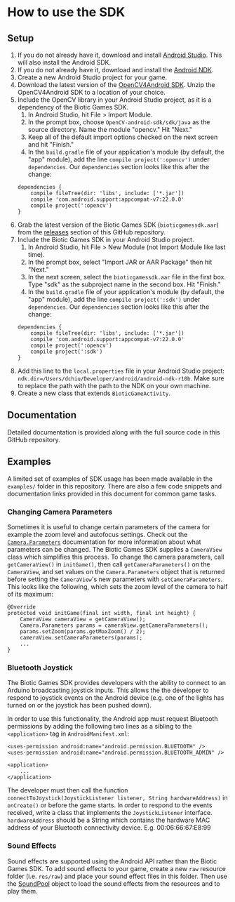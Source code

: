 # How to use the SDK
## Setup
1. If you do not already have it, download and install [Android Studio](http://developer.android.com/sdk/index.html). This will also install the Android SDK.
2. If you do not already have it, download and install the [Android NDK](https://developer.android.com/tools/sdk/ndk/index.html).
2. Create a new Android Studio project for your game.
3. Download the latest version of the [OpenCV4Android SDK](http://docs.opencv.org/doc/tutorials/introduction/android_binary_package/O4A_SDK.html). Unzip the OpenCV4Android SDK to a location of your choice.
4. Include the OpenCV library in your Android Studio project, as it is a dependency of the Biotic Games SDK.
    1. In Android Studio, hit File > Import Module.
    2. In the prompt box, choose `OpenCV-android-sdk/sdk/java` as the source directory. Name the module "opencv." Hit "Next."
    3. Keep all of the default import options checked on the next screen and hit "Finish."
    4. In the `build.gradle` file of your application's module (by default, the "app" module), add the line `compile project(':opencv')` under `dependencies`. Our `dependencies` section looks like this after the change:
    ```
    dependencies {
        compile fileTree(dir: 'libs', include: ['*.jar'])
        compile 'com.android.support:appcompat-v7:22.0.0'
        compile project(':opencv')
    }
    ```
5. Grab the latest version of the Biotic Games SDK (`bioticgamessdk.aar`) from the [releases](https://github.com/riedel-kruse-lab/biotic_games_sdk/releases) section of this GitHub repository.
6. Include the Biotic Games SDK in your Android Studio project.
    1. In Android Studio, hit File > New Module (not Import Module like last time).
    2. In the prompt box, select "Import JAR or AAR Package" then hit "Next."
    3. In the next screen, select the `bioticgamessdk.aar` file in the first box. Type "sdk" as the subproject name in the second box. Hit "Finish."
    4. In the `build.gradle` file of your application's module (by default, the "app" module), add the line `compile project(':sdk')` under `dependencies`. Our `dependencies` section looks like this after the change:
    ```
    dependencies {
        compile fileTree(dir: 'libs', include: ['*.jar'])
        compile 'com.android.support:appcompat-v7:22.0.0'
        compile project(':opencv')
        compile project(':sdk')
    }
    ```
8. Add this line to the `local.properties` file in your Android Studio project: `ndk.dir=/Users/dchiu/Developer/android/android-ndk-r10b`. Make sure to replace the path with the path to the NDK on your own machine.
7. Create a new class that extends `BioticGameActivity`.

## Documentation
Detailed documentation is provided along with the full source code in this GitHub repository.

## Examples
A limited set of examples of SDK usage has been made available in the `examples/` folder in this repository. There are also a few code snippets and documentation links provided in this document for common game tasks.

### Changing Camera Parameters
Sometimes it is useful to change certain parameters of the camera for example the zoom level and autofocus settings. Check out the [`Camera.Parameters`](http://developer.android.com/reference/android/hardware/Camera.Parameters.html) documentation for more information about what parameters can be changed. The Biotic Games SDK supplies a `CameraView` class which simplifies this process. To change the camera parameters, call `getCameraView()` in `initGame()`, then call `getCameraParameters()` on the `CameraView`, and set values on the `Camera.Parameters` object that is returned before setting the `CameraView`'s new parameters with `setCameraParameters`. This looks like the following, which sets the zoom level of the camera to half of its maximum:

```
@Override
protected void initGame(final int width, final int height) {
    CameraView cameraView = getCameraView();
    Camera.Parameters params = cameraView.getCameraParameters();
    params.setZoom(params.getMaxZoom() / 2);
    cameraView.setCameraParameters(params);
    ...
}
```

### Bluetooth Joystick
The Biotic Games SDK provides developers with the ability to connect to an Arduino broadcasting joystick inputs. This allows the the developer to respond to joystick events on the Android device (e.g. one of the lights has turned on or the joystick has been pushed down).

In order to use this functionality, the Android app must request Bluetooth permissions by adding the following two lines as a sibling to the `<application>` tag in `AndroidManifest.xml`:
```
<uses-permission android:name="android.permission.BLUETOOTH" />
<uses-permission android:name="android.permission.BLUETOOTH_ADMIN" />

<application>
    ...
</application>
```

The developer must then call the function `connectToJoystick(JoystickListener listener, String hardwareAddress)` in `onCreate()` or before the game starts. In order to respond to the events received, write a class that implements the `JoystickListener` interface. `hardwareAddress` should be a String which contains the hardware MAC address of your Bluetooth connectivity device. E.g. 00:06:66:67:E8:99

### Sound Effects
Sound effects are supported using the Android API rather than the Biotic Games SDK. To add sound effects to your game, create a new `raw` resource folder (i.e. `res/raw`) and place your sound effect files in this folder. Then use the [SoundPool](http://developer.android.com/reference/android/media/SoundPool.html) object to load the sound effects from the resources and to play them.
